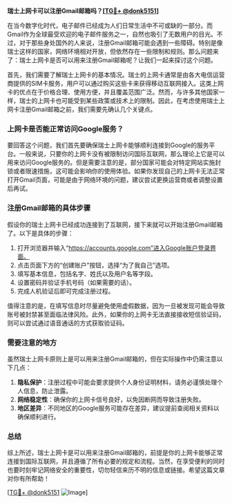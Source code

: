 **瑞士上网卡可以注册Gmail邮箱吗？[[TG💪+ @donk5151](https://t.me/s/donk5151)]**

在当今数字化时代，电子邮件已经成为人们日常生活中不可或缺的一部分。而Gmail作为全球最受欢迎的电子邮件服务之一，自然也吸引了无数用户的目光。不过，对于那些身处国外的人来说，注册Gmail邮箱可能会遇到一些障碍。特别是像瑞士这样的国家，网络环境相对开放，但依然存在一些限制和规则。那么问题来了：瑞士上网卡是否可以用来注册Gmail邮箱呢？让我们一起来探讨这个问题。

首先，我们需要了解瑞士上网卡的基本情况。瑞士的上网卡通常是由各大电信运营商提供的SIM卡服务，用户可以通过购买这些卡来获得移动互联网接入。这类上网卡的优点在于价格合理、使用方便，并且覆盖范围广泛。然而，与许多其他国家一样，瑞士的上网卡也可能受到某些政策或技术上的限制。因此，在考虑使用瑞士上网卡注册Gmail邮箱之前，我们需要先确认几个关键点。

### 上网卡是否能正常访问Google服务？

要回答这个问题，我们首先要确保瑞士上网卡能够顺利连接到Google的服务平台。一般来说，只要你的上网卡没有被限制访问国际互联网，那么理论上它是可以用来访问Google服务的。但是需要注意的是，部分国家可能会对特定网站实施封锁或者限速措施，这可能会影响你的使用体验。如果你发现自己的上网卡无法正常打开Gmail页面，可能是由于网络环境的问题，建议尝试更换运营商或者调整设置后再试。

### 注册Gmail邮箱的具体步骤

假设你的瑞士上网卡已经成功连接到了互联网，接下来就可以开始注册Gmail邮箱了。以下是具体的步骤：

1. 打开浏览器并输入“https://accounts.google.com”进入Google账户登录界面。
2. 点击页面下方的“创建账户”按钮，选择“为了我自己”选项。
3. 填写基本信息，包括名字、姓氏以及用户名等字段。
4. 设置密码并验证手机号码（如果需要的话）。
5. 完成人机验证后即可完成注册过程。

值得注意的是，在填写信息时尽量避免使用虚假数据，因为一旦被发现可能会导致账号被封禁甚至面临法律风险。此外，如果你的上网卡无法直接接收短信验证码，则可以尝试通过语音通话的方式获取验证码。

### 需要注意的地方

虽然瑞士上网卡原则上是可以用来注册Gmail邮箱的，但在实际操作中仍需注意以下几点：

1. **隐私保护**：注册过程中可能会要求提供个人身份证明材料，请务必谨慎处理个人信息，防止泄露。
2. **网络稳定性**：确保你的上网卡信号良好，以免因断网而导致注册失败。
3. **地区差异**：不同地区的Google服务可能存在差异，建议提前查阅相关资料以确保顺利进行。

### 总结

综上所述，瑞士上网卡是可以用来注册Gmail邮箱的，前提是你的上网卡能够正常连接到国际互联网，并且遵循了所有必要的规定和流程。当然，在享受便利的同时也要时刻牢记网络安全的重要性，切勿轻信来历不明的信息或链接。希望这篇文章对你有所帮助！

[[TG💪+ @donk5151](https://t.me/s/donk5151) ![Image](https://i.postimg.cc/rwNCRYN7/Snipaste-2025-04-30-17-27-05.png)]